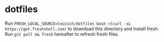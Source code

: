 # dotfiles

Run `FRESH_LOCAL_SOURCE=louisch/dotfiles bash <(curl -sL https://get.freshshell.com)` to download this directory and install fresh.
Run `git pull && fresh` hereafter to refresh fresh files.
